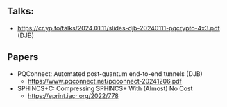 ## Talks:
- https://cr.yp.to/talks/2024.01.11/slides-djb-20240111-pqcrypto-4x3.pdf (DJB)

## Papers
- PQConnect: Automated post-quantum end-to-end tunnels (DJB)
	- https://www.pqconnect.net/pqconnect-20241206.pdf
- SPHINCS+C: Compressing SPHINCS+ With (Almost) No Cost
	- https://eprint.iacr.org/2022/778